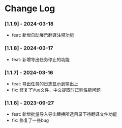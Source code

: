 # Change Log

### [1.1.9] - 2024-03-18

- feat: 新增自动展示翻译注释功能

### [1.1.8] - 2024-03-17

- feat: 新增导出任务停止的功能

### [1.1.7] - 2024-03-16

- feat: 导出任务的日志显示到输出上
- fix: 修复了Vue文件，中文提取时正则性能问题

### [1.1.6] - 2023-09-27

- feat: 新增批量导入导出替换所选目录下待翻译文件功能
- fix: 修复了一些bug
